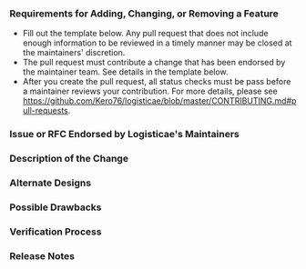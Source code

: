 ### Requirements for Adding, Changing, or Removing a Feature

* Fill out the template below. Any pull request that does not include enough information to be reviewed in a timely manner may be closed at the maintainers' discretion.
* The pull request must contribute a change that has been endorsed by the maintainer team. See details in the template below.
* After you create the pull request, all status checks must be pass before a maintainer reviews your contribution. For more details, please see <https://github.com/Kero76/logisticae/blob/master/CONTRIBUTING.md#pull-requests>.

### Issue or RFC Endorsed by Logisticae's Maintainers

<!--

Link to the issue or RFC that your change relates to. This must be one of the following:

* An open issue with the `help-wanted` label
* An RFC with "accepted" status

To contribute an enhancement that isn't covered by one of the items above, please follow our guide for suggesting an enhancement: https://github.com/Kero76/logisticae/blob/master/CONTRIBUTING.md#suggesting-enhancements

To contribute other changes, you must use a different template. You can see all templates at https://github.com/Kero76/.github/tree/master/.github/pull_request_template.

-->

### Description of the Change

<!--

We must be able to understand the design of your change from this description. If we can't get a good idea of what the code will be doing from the description here, the pull request may be closed at the maintainers' discretion. Keep in mind that the maintainer reviewing this PR may not be familiar with or have worked with the code here recently, so please walk us through the concepts.

-->

### Alternate Designs

<!-- Explain what other alternates were considered and why the proposed version was selected -->

### Possible Drawbacks

<!-- What are the possible side-effects or negative impacts of the code change? -->

### Verification Process

<!--

What process did you follow to verify that your change has the desired effects?

- How did you verify that all new functionality works as expected?
- How did you verify that all changed functionality works as expected?
- How did you verify that the change has not introduced any regressions?
- 
Execute all unit tests and coverage before coding your patch and after and compare the result before and after.

-->

### Release Notes

<!--

Please describe the changes in a single line that explains this improvement in
terms that a user can understand.  This text will be used in Logisticae's release notes.

If this change is not user-facing or notable enough to be included in release notes
you may use the strings "Not applicable" or "N/A" here.

Examples:

- The GitHub package now allows you to add co-authors to commits.
- Fixed an algorithms.
- Increased the performance of an algorithm.

-->
